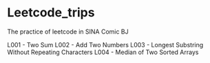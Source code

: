 # Leetcode_trips
The practice of leetcode in SINA Comic BJ

L001 - Two Sum
L002 - Add Two Numbers
L003 - Longest Substring Without Repeating Characters
L004 - Median of Two Sorted Arrays


